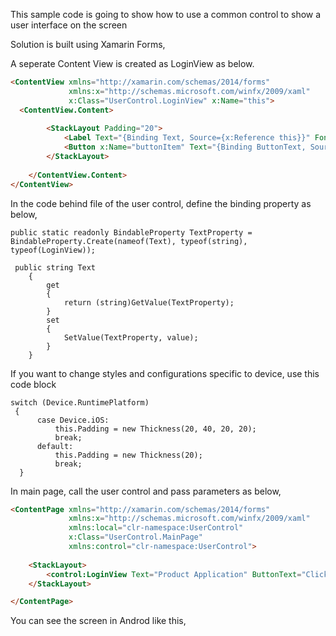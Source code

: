 This sample code is going to show how to use a common control to show a user interface on the screen

Solution is built using Xamarin Forms, 

A seperate Content View is created as LoginView as below.

```html
<ContentView xmlns="http://xamarin.com/schemas/2014/forms" 
             xmlns:x="http://schemas.microsoft.com/winfx/2009/xaml"
             x:Class="UserControl.LoginView" x:Name="this">
  <ContentView.Content>
  
        <StackLayout Padding="20">
            <Label Text="{Binding Text, Source={x:Reference this}}" FontAttributes="Bold" FontSize="20" HorizontalTextAlignment="Center" VerticalTextAlignment="Center" />
            <Button x:Name="buttonItem" Text="{Binding ButtonText, Source={x:Reference this}}"  HorizontalOptions="Center"/>
        </StackLayout>
  
    </ContentView.Content>
</ContentView>
```
In the code behind file of the user control, define the binding property as below,

    public static readonly BindableProperty TextProperty = BindableProperty.Create(nameof(Text), typeof(string), typeof(LoginView));
    
     public string Text
        {
            get
            {
                return (string)GetValue(TextProperty);
            }
            set
            {
                SetValue(TextProperty, value);
            }
        }
        
 If you want to change styles and configurations specific to device, use this code block
 
    switch (Device.RuntimePlatform)
     {
          case Device.iOS:
              this.Padding = new Thickness(20, 40, 20, 20);
              break;
          default:
              this.Padding = new Thickness(20);
              break;
      }

In main page, call the user control and pass parameters as below,

```html
<ContentPage xmlns="http://xamarin.com/schemas/2014/forms"
             xmlns:x="http://schemas.microsoft.com/winfx/2009/xaml"
             xmlns:local="clr-namespace:UserControl"
             x:Class="UserControl.MainPage"
             xmlns:control="clr-namespace:UserControl">
	
    <StackLayout>
        <control:LoginView Text="Product Application" ButtonText="Click ME!!!!!"/>
    </StackLayout>

</ContentPage>
```
You can see the screen in Androd like this,


